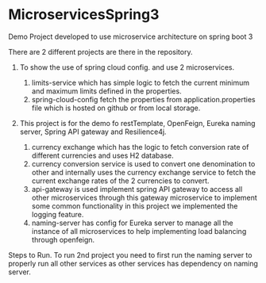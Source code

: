 # MicroservicesSpring3
Demo Project developed to use microservice architecture on spring boot 3

There are 2 different projects are there in the repository.
1. To show the use of spring cloud config. and use 2 microservices.
   1. limits-service which has simple logic to fetch the current minimum and maximum limits defined in the properties.
   2. spring-cloud-config fetch the properties from application.properties file which is hosted on github or from local
      storage.

2. This project is for the demo fo restTemplate, OpenFeign, Eureka naming server, Spring API gateway and Resilience4j.
   1. currency exchange which has the logic to fetch conversion rate of different currencies and uses H2 database.
   2. currency conversion service is used to convert one denomination to other and internally uses the currency exchange
     service to fetch the current exchange rates of the 2 currencies to convert.
   3. api-gateway is used implement spring API gateway to access all other microservices through this gateway microservice
     to implement some common functionality in this project we implemented the logging feature.
   4. naming-server has config for Eureka server to manage all the instance of all microservices to help implementing
     load balancing through openfeign.

     
Steps to Run.
To run 2nd project you need to first run the naming server to properly run all other services as other services has 
dependency on naming server.
